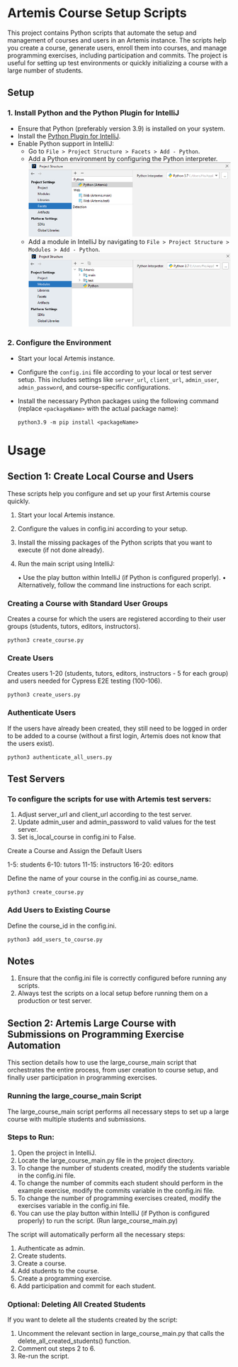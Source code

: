 # Artemis Course Setup Scripts

This project contains Python scripts that automate the setup and management of courses and users in an Artemis instance. The scripts help you create a course, generate users, enroll them into courses, and manage programming exercises, including participation and commits. The project is useful for setting up test environments or quickly initializing a course with a large number of students.

## Setup

### 1. Install Python and the Python Plugin for IntelliJ

- Ensure that Python (preferably version 3.9) is installed on your system.
- Install the [Python Plugin for IntelliJ](https://plugins.jetbrains.com/plugin/631-python).
- Enable Python support in IntelliJ:
  - Go to `File > Project Structure > Facets > Add - Python`.
  - Add a Python environment by configuring the Python interpreter. 
  ![IntelliJ Python Facet Configuration](./images/facets-config.png)
  - Add a module in IntelliJ by navigating to `File > Project Structure > Modules > Add - Python`.
  ![IntelliJ Module Configuration](./images/module-config.png)
### 2. Configure the Environment

- Start your local Artemis instance.
- Configure the `config.ini` file according to your local or test server setup. This includes settings like `server_url`, `client_url`, `admin_user`, `admin_password`, and course-specific configurations.
- Install the necessary Python packages using the following command (replace `<packageName>` with the actual package name):

  ```shell
  python3.9 -m pip install <packageName>

# Usage

## Section 1: Create Local Course and Users

These scripts help you configure and set up your first Artemis course quickly.

1. Start your local Artemis instance.

2. Configure the values in config.ini according to your setup.

3. Install the missing packages of the Python scripts that you want to execute (if not done already).

4. Run the main script using IntelliJ:

   •	Use the play button within IntelliJ (if Python is configured properly).
   •	Alternatively, follow the command line instructions for each script.

### Creating a Course with Standard User Groups

Creates a course for which the users are registered according to their user groups (students, tutors, editors, instructors).

```shell
python3 create_course.py
```

### Create Users

Creates users 1-20 (students, tutors, editors, instructors - 5 for each group) and users needed for Cypress E2E testing (100-106).
    
```shell
python3 create_users.py
```

### Authenticate Users

If the users have already been created, they still need to be logged in order to be added to a course (without a first login, Artemis does not know that the users exist).
    
```shell  
python3 authenticate_all_users.py
```

## Test Servers

### To configure the scripts for use with Artemis test servers:

1.	Adjust server_url and client_url according to the test server.
2.  Update admin_user and admin_password to valid values for the test server.
3.	Set is_local_course in config.ini to False.

Create a Course and Assign the Default Users

1-5: students
6-10: tutors
11-15: instructors
16-20: editors

Define the name of your course in the config.ini as course_name.

```shell  
python3 create_course.py
```

### Add Users to Existing Course

Define the course_id in the config.ini.

```shell  
python3 add_users_to_course.py
```

## Notes

1.  Ensure that the config.ini file is correctly configured before running any scripts.
2.  Always test the scripts on a local setup before running them on a production or test server.

## Section 2: Artemis Large Course with Submissions on Programming Exercise Automation

This section details how to use the large_course_main script that orchestrates the entire process, from user creation to course setup, and finally user participation in programming exercises.

### Running the large_course_main Script

The large_course_main script performs all necessary steps to set up a large course with multiple students and submissions.

### Steps to Run:

1. Open the project in IntelliJ. 
2. Locate the large_course_main.py file in the project directory.
3. To change the number of students created, modify the students variable in the config.ini file.
4. To change the number of commits each student should perform in the example exercise, modify the commits variable in the config.ini file.
5. To change the number of programming exercises created, modify the exercises variable in the config.ini file.
6. You can use the play button within IntelliJ (if Python is configured properly) to run the script. (Run large_course_main.py)

The script will automatically perform all the necessary steps:

1. Authenticate as admin. 
2. Create students.
3. Create a course.
4. Add students to the course. 
5. Create a programming exercise. 
6. Add participation and commit for each student.

### Optional: Deleting All Created Students

If you want to delete all the students created by the script:

1.	Uncomment the relevant section in large_course_main.py that calls the delete_all_created_students() function. 
2.  Comment out steps 2 to 6.
3.	Re-run the script.
